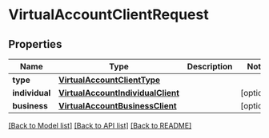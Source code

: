 # VirtualAccountClientRequest

## Properties
Name | Type | Description | Notes
------------ | ------------- | ------------- | -------------
**type** | [**VirtualAccountClientType**](VirtualAccountClientType.md) |  | 
**individual** | [**VirtualAccountIndividualClient**](VirtualAccountIndividualClient.md) |  | [optional] 
**business** | [**VirtualAccountBusinessClient**](VirtualAccountBusinessClient.md) |  | [optional] 

[[Back to Model list]](../README.md#documentation-for-models) [[Back to API list]](../README.md#documentation-for-api-endpoints) [[Back to README]](../README.md)


